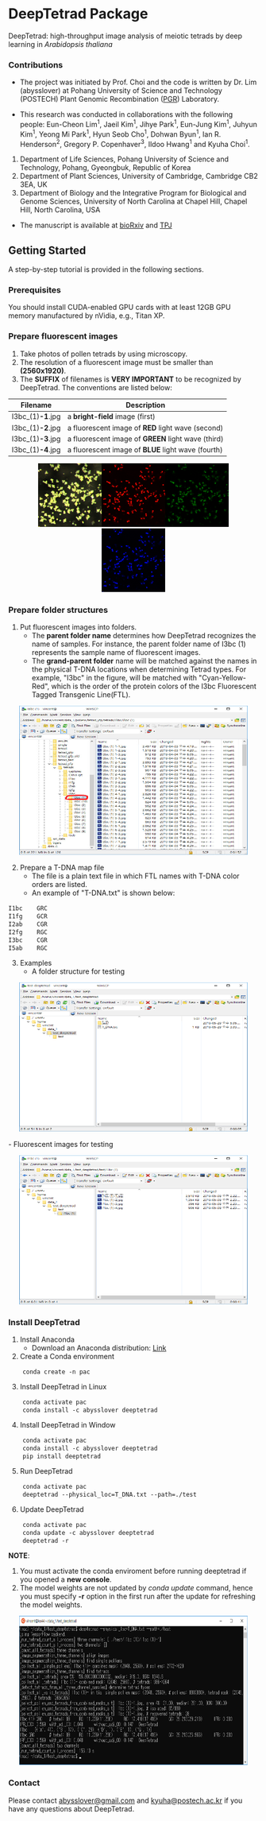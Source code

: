 # DeepTetrad Package
DeepTetrad: high-throughput image analysis of meiotic tetrads by deep learning in *Arabidopsis thaliana*

### Contributions
- The project was initiated by Prof. Choi and the code is written by Dr. Lim (abysslover) at Pohang University of Science and Technology (POSTECH) Plant Genomic Recombination ([PGR](https://pgr.postech.ac.kr)) Laboratory.
    
- This research was conducted in collaborations with the following people:
Eun-Cheon Lim<sup>1</sup>, Jaeil Kim<sup>1</sup>, Jihye Park<sup>1</sup>, Eun-Jung Kim<sup>1</sup>, Juhyun Kim<sup>1</sup>, Yeong Mi Park<sup>1</sup>, Hyun Seob Cho<sup>1</sup>, Dohwan Byun<sup>1</sup>, Ian R. Henderson<sup>2</sup>, Gregory P. Copenhaver<sup>3</sup>, Ildoo Hwang<sup>1</sup> and Kyuha Choi<sup>1</sup>.


1. Department of Life Sciences, Pohang University of Science and Technology, Pohang, Gyeongbuk, Republic of Korea
2. Department of Plant Sciences, University of Cambridge, Cambridge CB2 3EA, UK
3. Department of Biology and the Integrative Program for Biological and Genome Sciences, University of North Carolina at Chapel Hill, Chapel Hill, North Carolina, USA

- The manuscript is available at [bioRxiv](https://www.biorxiv.org/content/10.1101/677351v1.full) and [TPJ](https://doi.org/10.1111/tpj.14543)

## Getting Started
A step-by-step tutorial is provided in the following sections.

### Prerequisites
You should install CUDA-enabled GPU cards with at least 12GB GPU memory manufactured by nVidia, e.g., Titan XP.

### Prepare fluorescent images

1. Take photos of pollen tetrads by using microscopy.
2. The resolution of a fluorescent image must be smaller than **(2560x1920)**.
3. The **SUFFIX** of filenames is **VERY IMPORTANT** to be recognized by DeepTetrad. The conventions are listed below:

<p align="center">

|  Filename        |  Description  |
|------------ | -------------
|  I3bc_(1)**-1**.jpg      |  a **bright-field** image (first)  |
|  I3bc_(1)**-2**.jpg      |  a fluorescent image of **RED** light wave (second)  |
|  I3bc_(1)**-3**.jpg |  a fluorescent image of **GREEN** light wave (third)  |
|  I3bc_(1)**-4**.jpg |  a fluorescent image of **BLUE** light wave (fourth)  |   

</p>
<p align="center"><img width="128" height="128" src="https://github.com/abysslover/deeptetrad/raw/master/assets/I3bc_(1)-1.jpg"><img width="128" height="128" src="https://github.com/abysslover/deeptetrad/raw/master/assets/I3bc_(1)-2.jpg"><img width="128" height="128" src="https://github.com/abysslover/deeptetrad/raw/master/assets/I3bc_(1)-3.jpg"><img width="128" height="128" src="https://github.com/abysslover/deeptetrad/raw/master/assets/I3bc_(1)-4.jpg"></p>

### Prepare folder structures
1. Put fluorescent images into folders.
    - The **parent folder name** determines how DeepTetrad recognizes the name of samples. For instance, the parent folder name of I3bc (1) represents the sample name of fluorescent images.
    - The **grand-parent folder** name will be matched against the names in the physical T-DNA locations when determining Tetrad types. For example, "I3bc" in the figure, will be matched with "Cyan-Yellow-Red", which is the order of the protein colors of the I3bc Fluorescent Tagged Transgenic Line(FTL).

<p align="center"><img width="460" height="300" src="https://github.com/abysslover/deeptetrad/raw/master/assets/folder_structure.jpg"></p>

2. Prepare a T-DNA map file
    - The file is a plain text file in which FTL names with T-DNA color orders are listed.
    - An example of "T-DNA.txt" is shown below:
    
```
I1bc	GRC
I1fg	GCR
I2ab	CGR
I2fg	RGC
I3bc	CGR
I5ab	RGC
```

3. Examples
     - A folder structure for testing
<p align="center"><img width="460" height="300" src="https://github.com/abysslover/deeptetrad/raw/master/assets/test_folder_files_00.jpg"></p>
     - Fluorescent images for testing
<p align="center"><img width="460" height="300" src="https://github.com/abysslover/deeptetrad/raw/master/assets/test_folder_files_01.jpg"></p>

### Install DeepTetrad
1. Install Anaconda
   - Download an Anaconda distribution: [Link](https://www.anaconda.com/distribution/)
2. Create a Conda environment
```
	conda create -n pac
```
3. Install DeepTetrad in Linux
```
	conda activate pac
	conda install -c abysslover deeptetrad
```
4. Install DeepTetrad in Window
```
	conda activate pac
	conda install -c abysslover deeptetrad
	pip install deeptetrad
```
5. Run DeepTetrad
```
	conda activate pac
	deeptetrad --physical_loc=T_DNA.txt --path=./test
```
6. Update DeepTetrad
```
	conda activate pac
	conda update -c abysslover deeptetrad
	deeptetrad -r
```
**NOTE**:
1. You must activate the conda enviroment before running deeptetrad if you opened a **new console**.
2. The model weights are not updated by *conda update* command, hence you must specify **-r** option in the first run after the update for refreshing the model weights.
<p align="center"><img width="460" height="300" src="https://github.com/abysslover/deeptetrad/raw/master/assets/run_deeptetrad.jpg"></p>

### Contact
Please contact abysslover@gmail.com and kyuha@postech.ac.kr if you have any questions about DeepTetrad.
